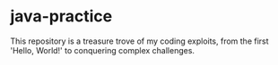 # java-practice
This repository is a treasure trove of my coding exploits, from the first 'Hello, World!' to conquering complex challenges. 
